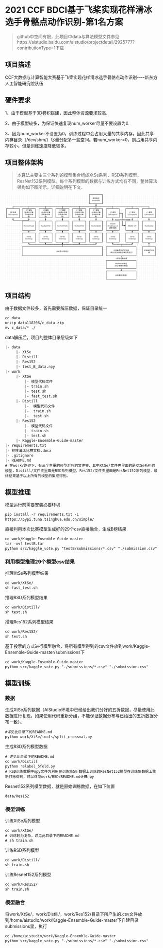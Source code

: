 # 2021 CCF BDCI基于飞桨实现花样滑冰选手骨骼点动作识别-第1名方案
 > github中空间有限，此项目中data与算法模型文件参见https://aistudio.baidu.com/aistudio/projectdetail/2925777?contributionType=1下载
## 项目描述
CCF大数据与计算智能大赛基于飞桨实现花样滑冰选手骨骼点动作识别----新东方人工智能研究院队伍

## 硬件要求
1、由于模型基于3D卷积搭建，因此整体资源要求较高.

2、由于模型较多，为保证快速复现num_worker尽量不要设置为0.

3、因为num_worker不设置为0，训练过程中会占用大量的共享内存，因此共享内存目录（/dev/shm/）尽量分配多一些空间。若num_worker=0，则占用共享内存较小，但是训练速度降低较多。

## 项目整体架构
> 本算法主要由三个系列的模型集合组成XtSe系列、RSD系列模型、ResNet152系列模型。每个系列模型的数据与训练方式均有不同，整体算法架构如下图所示，详细说明在下文。

![avatar](1.png)

## 项目结构
由于数据文件较多，首先需要解压数据，保证目录统一
```
cd data
unzip data118206/c_data.zip
mv c_data/* ./
```

data解压后，项目的整体目录层级如下
```
|- data
     |- XtSe
     |- Distill
     |- Res152
     |- test_B_data.npy
|- work
     |- XtSe
         |- 模型代码文件
         |- train.sh
         |- test.sh
         |- fast_test.sh
     |- Distill
         |-  模型代码文件
         |-  train.sh
         |-  test.sh
     |- Res152
         |- 模型代码文件
         |- train.sh
         |- test.sh
     |- Kaggle-Ensemble-Guide-master
|- requirements.txt
|- 花样滑冰比赛文档.docx
|- .gitignore
|- README.md
# 在work/路径下，有三个主要的模型对应的文件夹，其中XtSe/文件夹里面的是XtSe系列的模型，Distill/文件夹里面是RSD系列模型，Res152/文件夹里面是ResNet152系列模型，最终结果基于以上所有的模型的集成得到。
```



## 模型推理
模型运行前需要安装必要环境
```
pip install -r requirements.txt -i https://pypi.tuna.tsinghua.edu.cn/simple/ 
```

直接利用本次比赛模型生成好的29个csv直接融合，生成B榜结果
```
cd work/Kaggle-Ensemble-Guide-master
tar -xvf testB.tar
python src/kaggle_vote.py "testB/submissions/*.csv" "./submission.csv"
```

### 利用模型推理29个模型csv结果

推理XtSe系列模型结果
```
cd work/XtSe/
sh fast_test.sh
```
推理RSD系列模型结果
```
cd work/Distill/
sh test.sh
```
推理Res152系列模型结果
```
cd work/Res152/
sh test.sh
```

基于投票的方式进行模型融合，将所有模型得到的csv文件放到work/Kaggle-Ensemble-Guide-master/submissions下
```
cd work/Kaggle-Ensemble-Guide-master
python src/kaggle_vote.py "./submissions/*.csv" "./submission.csv"
```

## 模型训练
### 数据
生成XtSe系列数据（AIStudio环境中已经给出我们分好的五折数据，尽量使用此数据进行复现，如果使用代码重新分组，不能保证数据分布与已给出的五折数据分布一致）。
```
#详见此目录下的README.md
python work/XtSe/tools/split_crossval.py
```
生成RSD系列模型数据
```
# 详见此目录下的README.md
cd work/Distill
python relabel_5fold.py
# RSD训练数据中npy文件为利用在训练集5折数据上训练的ResNet152模型在训练集数据上重新打标得到，可以详见work/RSD/README.md计算npy
```

Resnet152系列模型数据，就是原始训练数据，在如下位置
```
data/Res152
```

### 模型训练
训练XtSe系列模型
```
cd work/XtSe/
# 训练较为复杂，详见此目录下的README.md
# sh train.sh
```
训练RSD系列模型
```
cd work/Distill/
sh train.sh
```
训练Resnet152系列模型
```
cd work/Res152/
sh train.sh
```
### 模型融合
将work/XtSe/，work/Distill/，work/Res152/目录下所产生的.csv文件放到/home/aistudio/work/Kaggle-Ensemble-Guide-master下自建目录submissions里，执行
```
cd /home/aistudio/work/Kaggle-Ensemble-Guide-master
python src/kaggle_vote.py "./submissions/*.csv" "./submission.csv"
```



